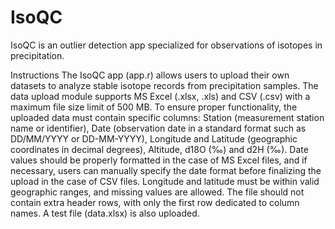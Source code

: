 # IsoQC
IsoQC is an outlier detection app specialized for observations of isotopes in precipitation.

Instructions
The IsoQC app (app.r) allows users to upload their own datasets to analyze stable isotope records from precipitation samples. The data upload module supports MS Excel (.xlsx, .xls) and CSV (.csv) with a maximum file size limit of 500 MB. To ensure proper functionality, the uploaded data must contain specific columns: Station (measurement station name or identifier), Date (observation date in a standard format such as DD/MM/YYYY or DD-MM-YYYY), Longitude and Latitude (geographic coordinates in decimal degrees), Altitude, d18O (‰) and d2H (‰). Date values should be properly formatted in the case of MS Excel files, and if necessary, users can manually specify the date format before finalizing the upload in the case of CSV files. Longitude and latitude must be within valid geographic ranges, and missing values are allowed. The file should not contain extra header rows, with only the first row dedicated to column names.
A test file (data.xlsx) is also uploaded.
